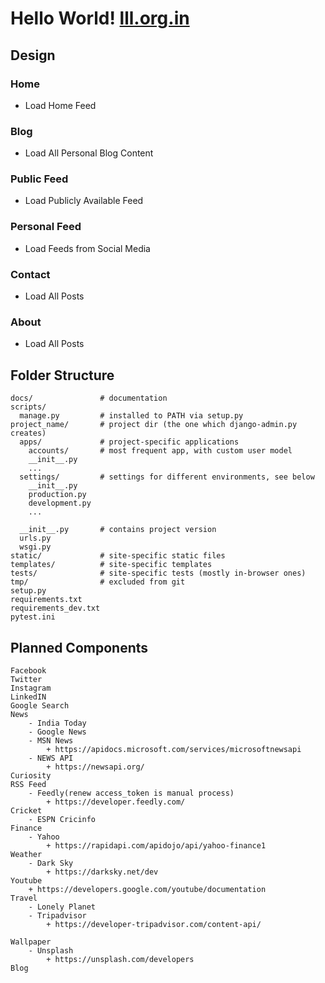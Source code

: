 # Hello World! [lll.org.in](https://lll.org.in)

## **Design**
### **Home**
- Load Home Feed
### **Blog**
- Load All Personal Blog Content
### **Public Feed**
- Load Publicly Available Feed
### **Personal Feed**
- Load Feeds from Social Media
### **Contact**
- Load All Posts
### **About**
- Load All Posts

## **Folder Structure**
    docs/               # documentation
    scripts/
      manage.py         # installed to PATH via setup.py
    project_name/       # project dir (the one which django-admin.py creates)
      apps/             # project-specific applications
        accounts/       # most frequent app, with custom user model
        __init__.py
        ...
      settings/         # settings for different environments, see below
        __init__.py
        production.py
        development.py
        ...
    
      __init__.py       # contains project version
      urls.py
      wsgi.py
    static/             # site-specific static files
    templates/          # site-specific templates
    tests/              # site-specific tests (mostly in-browser ones)
    tmp/                # excluded from git
    setup.py
    requirements.txt
    requirements_dev.txt
    pytest.ini

## **Planned Components**
    Facebook
    Twitter
    Instagram
    LinkedIN
    Google Search
    News
        - India Today
        - Google News
        - MSN News
            + https://apidocs.microsoft.com/services/microsoftnewsapi
        - NEWS API
            + https://newsapi.org/
    Curiosity
    RSS Feed
        - Feedly(renew access_token is manual process)
            + https://developer.feedly.com/
    Cricket
        - ESPN Cricinfo
    Finance
        - Yahoo
            + https://rapidapi.com/apidojo/api/yahoo-finance1
    Weather
        - Dark Sky
            + https://darksky.net/dev
    Youtube
        + https://developers.google.com/youtube/documentation
    Travel 
        - Lonely Planet
        - Tripadvisor
            + https://developer-tripadvisor.com/content-api/
    
    Wallpaper
        - Unsplash
            + https://unsplash.com/developers
    Blog
